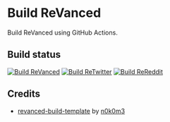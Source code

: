 # Build ReVanced

Build ReVanced using GitHub Actions.

## Build status

[![Build ReVanced](https://github.com/vietanhbui2000/build-revanced/actions/workflows/build-revanced.yml/badge.svg)](https://github.com/vietanhbui2000/build-revanced/actions/workflows/build-revanced.yml)
[![Build ReTwitter](https://github.com/vietanhbui2000/build-revanced/actions/workflows/build-retwitter.yml/badge.svg)](https://github.com/vietanhbui2000/build-revanced/actions/workflows/build-retwitter.yml)
[![Build ReReddit](https://github.com/vietanhbui2000/build-revanced/actions/workflows/build-rereddit.yml/badge.svg)](https://github.com/vietanhbui2000/build-revanced/actions/workflows/build-rereddit.yml)

## Credits

- [revanced-build-template](https://github.com/n0k0m3/revanced-build-template) by [n0k0m3](https://github.com/n0k0m3)
